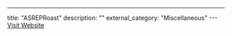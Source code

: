 ---
title: "ASREPRoast"
description: ""
external_category: "Miscellaneous"
---[Visit Website](https://github.com/HarmJ0y/ASREPRoast)

